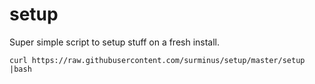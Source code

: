 # setup

Super simple script to setup stuff on a fresh install.

`curl https://raw.githubusercontent.com/surminus/setup/master/setup |bash`
